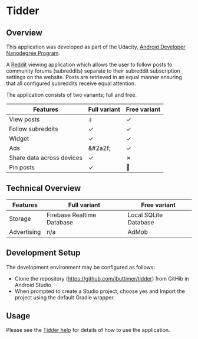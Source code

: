 # Tidder #

## Overview ##
This application was developed as part of the Udacity, [Android Developer Nanodegree Program](https://eu.udacity.com/course/android-developer-nanodegree-by-google--nd801).

A [Reddit](https://www.reddit.com/) viewing application which allows the user to follow posts to community
forums (subreddits) separate to their subreddit subscription settings on the website.
Posts are retrieved in an equal manner ensuring that all configured subreddits receive equal
attention.

The application consists of two variants; full and free.

| Features                  | Full variant  | Free variant |
| ------------------------- | ------------- | ------------ |
| View posts                | &#2713;             | &check;           |
| Follow subreddits         | ✓             | ✓           |
| Widget                    | ✓             | ✓           |
| Ads                       | &#2a2f;             | ✓           |
| Share data across devices | ✓             | &cross;           |
| Pin posts                 | ✓             |            |

<!--- check mark &#2713; (&check; html entity)
        cross mark &#2717; (&cross; html entity) -->

## Technical Overview ##
| Features                  | Full variant  | Free variant |
| ------------------------- | ------------- | ------------ |
| Storage                   | Firebase Realtime Database | Local SQLite Database |
| Advertising               | n/a                        | AdMob                 |

## Development Setup ##
The development environment may be configured as follows:
* Clone the repository (https://github.com/ibuttimer/tidder) from GitHib in Android Studio
* When prompted to create a Studio project, choose yes and Import the project using the default Gradle wrapper.

## Usage ##
Please see the [Tidder help](app/src/main/assets/help.md) for details of how to use the application.




